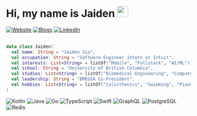 <h1>Hi, my name is Jaiden <img src="https://media.giphy.com/media/hvRJCLFzcasrR4ia7z/giphy.gif" width="30px"></h1>

<div>
  <a href="https://jaidensiu.vercel.app"><img src="https://img.shields.io/badge/vercel-%23000000.svg?style=for-the-badge&logo=vercel&logoColor=white" alt="Website"></a>
  <a href="https://jaidensiu.vercel.app/blogs"><img src="https://img.shields.io/badge/vercel-%23000000.svg?style=for-the-badge&logo=vercel&logoColor=white" alt="Blogs"></a>
  <a href="https://www.linkedin.com/in/jaidensiu"><img src="https://img.shields.io/badge/linkedin-%230077B5.svg?style=for-the-badge&logo=linkedin&logoColor=white" alt="LinkedIn"></a>
</div>

<br>

```kotlin
data class Jaiden(
  val name: String = "Jaiden Siu",
  val occupation: String = "Software Engineer Intern at Intuit",
  val interests: List<String> = listOf("Mobile", "Fullstack", "AI/ML"),
  val school: String = "University of British Columbia",
  val studies: List<String> = listOf("Biomedical Engineering", "Computer Science"),
  val leadership: String = "BMEUSA Co-President",
  val hobbies: List<String> = listOf("Calisthenics", "Swimming", "Piano")
)
```

<div>
  <img src="https://img.shields.io/badge/kotlin-%237F52FF.svg?style=for-the-badge&logo=kotlin&logoColor=white" alt="Kotlin">
  <img src="https://img.shields.io/badge/java-ED8B00?style=for-the-badge&logo=openjdk&logoColor=white" alt="Java">
  <img src="https://img.shields.io/badge/go-%2300ADD8.svg?style=for-the-badge&logo=go&logoColor=white" alt="Go">
  <img src="https://img.shields.io/badge/typescript-%23007ACC.svg?style=for-the-badge&logo=typescript&logoColor=white" alt="TypeScript">
  <img src="https://img.shields.io/badge/swift-F54A2A?style=for-the-badge&logo=swift&logoColor=white" alt="Swift">
  <img src="https://img.shields.io/badge/graphql-E10098?style=for-the-badge&logo=graphql&logoColor=white" alt="GraphQL">
  <img src="https://img.shields.io/badge/postgres-%23316192.svg?style=for-the-badge&logo=postgresql&logoColor=white" alt="PostgreSQL">
  <img src="https://img.shields.io/badge/redis-%23DD0031.svg?style=for-the-badge&logo=redis&logoColor=white" alt="Redis">
<!--   <img src="https://img.shields.io/badge/Android-3DDC84?style=for-the-badge&logo=android&logoColor=white" alt="Android"> -->
<!--   <img src="https://img.shields.io/badge/ios-000000?style=for-the-badge&logo=apple&logoColor=white" alt="iOS"> -->
</div>

